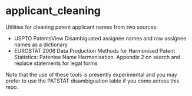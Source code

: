 
# applicant_cleaning

<!-- badges: start -->
<!-- badges: end -->

Utilities for cleaning patent applicant names from two sources:

- USPTO PatentsView Disambiguated assignee names and raw assignee names as a dictionary
- EUROSTAT 2006 Data Production Methods for Harmonised Patent Statistics: Patentee Name Harmonisation. Appendix 2 on search and replace statements for legal forms

Note that the use of these tools is presently experimental and you may prefer to use the PATSTAT
disambiguation table if you come across this repo. 


